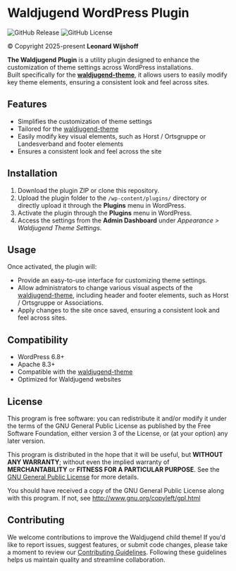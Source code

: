 # Waldjugend WordPress Plugin

![GitHub Release](https://img.shields.io/github/v/release/lwijshoff/waldjugend-plugin?display_name=release&style=for-the-badge&logo=github)
![GitHub License](https://img.shields.io/github/license/lwijshoff/waldjugend-plugin?style=for-the-badge)

&copy; Copyright 2025-present **Leonard Wijshoff**

**The Waldjugend Plugin** is a utility plugin designed to enhance the customization of theme settings across WordPress installations.  
Built specifically for the [**waldjugend-theme**](https://github.com/lwijshoff/waldjugend-theme), it allows users to easily modify key theme elements, ensuring a consistent look and feel across sites.

## Features

- Simplifies the customization of theme settings
- Tailored for the [waldjugend-theme](https://github.com/lwijshoff/waldjugend-theme)
- Easily modify key visual elements, such as Horst / Ortsgruppe or Landesverband and footer elements
- Ensures a consistent look and feel across the site

## Installation

1. Download the plugin ZIP or clone this repository.
2. Upload the plugin folder to the `/wp-content/plugins/` directory or directly upload it through the **Plugins** menu in WordPress.
3. Activate the plugin through the **Plugins** menu in WordPress.
4. Access the settings from the **Admin Dashboard** under _Appearance > Waldjugend Theme Settings_.

## Usage

Once activated, the plugin will:
- Provide an easy-to-use interface for customizing theme settings.
- Allow administrators to change various visual aspects of the [waldjugend-theme](https://github.com/lwijshoff/waldjugend-theme), including header and footer elements, such as Horst / Ortsgruppe or Associations.
- Apply changes to the site once saved, ensuring a consistent look and feel across sites.

## Compatibility

- WordPress 6.8+
- Apache 8.3+
- Compatible with the [waldjugend-theme](https://github.com/lwijshoff/waldjugend-theme)
- Optimized for Waldjugend websites

## License

This program is free software: you can redistribute it and/or modify
it under the terms of the GNU General Public License as published by
the Free Software Foundation, either version 3 of the License, or
(at your option) any later version.

This program is distributed in the hope that it will be useful,
but **WITHOUT ANY WARRANTY**; without even the implied warranty of
**MERCHANTABILITY** or **FITNESS FOR A PARTICULAR PURPOSE**.  See the
[GNU General Public License](http://www.gnu.org/copyleft/gpl.html) for more details.

You should have received a copy of the GNU General Public License
along with this program. If not, see http://www.gnu.org/copyleft/gpl.html

## Contributing

We welcome contributions to improve the Waldjugend child theme! If you'd like to report issues, suggest features, or submit code changes, please take a moment to review our [Contributing Guidelines](CONTRIBUTING.md). Following these guidelines helps us maintain quality and streamline collaboration.
